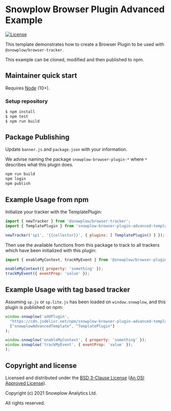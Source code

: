 # Snowplow Browser Plugin Advanced Example

[![License][license-image]](LICENSE)

This template demonstrates how to create a Browser Plugin to be used with `@snowplow/browser-tracker`.

This example can be cloned, modified and then published to npm.

## Maintainer quick start

Requires [Node](https://nodejs.org/en/) (10+).

### Setup repository

```bash
$ npm install
$ npm test
$ npm run build
```

## Package Publishing

Update `banner.js` and `package.json` with your information.

We advise naming the package `snowplow-browser-plugin-*` where `*` describes what this plugin does.

```bash
npm run build
npm login
npm publish
```

## Example Usage from npm

Initialize your tracker with the TemplatePlugin:

```js
import { newTracker } from '@snowplow/browser-tracker';
import { TemplatePlugin } from 'snowplow-browser-plugin-advanced-template';

newTracker('sp1', '{{collector}}', { plugins: [ TemplatePlugin() ] }); // Also stores reference at module level
```

Then use the available functions from this package to track to all trackers which have been initialized with this plugin:

```js
import { enableMyContext, trackMyEvent } from '@snowplow/browser-plugin-advanced-template';

enableMyContext({ property: 'something' });
trackMyEvent({ eventProp: 'value' });
```

## Example Usage with tag based tracker

Assuming `sp.js` or `sp.lite.js` has been loaded on `window.snowplow`, and this plugin is published on npm:

```js
window.snowplow('addPlugin', 
  "https://cdn.jsdelivr.net/npm/snowplow-browser-plugin-advanced-template@latest/dist/index.umd.min.js",
  ["snowplowAdvancedTemplate", "TemplatePlugin"]
);

window.snowplow('enableMyContext', { property: 'something' });
window.snowplow('trackMyEvent', { eventProp: 'value' });
);
```

## Copyright and license

Licensed and distributed under the [BSD 3-Clause License](LICENSE) ([An OSI Approved License][osi]).

Copyright (c) 2021 Snowplow Analytics Ltd.

All rights reserved.

[docs]: https://docs.snowplowanalytics.com/docs/collecting-data/collecting-from-own-applications/javascript-tracker/
[osi]: https://opensource.org/licenses/BSD-3-Clause
[license-image]: https://img.shields.io/github/license/snowplow-incubator/snowplow-browser-plugin-advanced-template
